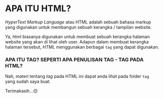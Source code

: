 # APA ITU HTML?

_HyperText Markup Language_ atau HTML adalah sebuah bahasa markup yang digunakan untuk membangun sebuah kerangka / tampilan website.

Ya, html biasanya digunakan untuk membuat sebuah kerangka halaman website yang akan di lihat oleh user. Adapun dalam membuat kerangka halaman tersebut, _HTML_ menggunakan berbagai `tag` yang dapat digunakan.

### APA ITU TAG? SEPERTI APA PENULISAN TAG - TAG PADA HTML?

Nah, materi tentang _tag_ pada HTML ini dapat anda lihat pada folder `tag` yang sudah saya buat.

Terimakasih...😊
